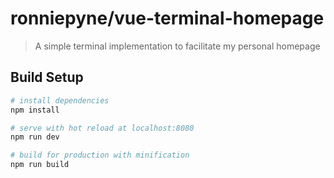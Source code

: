 # ronniepyne/vue-terminal-homepage

> A simple terminal implementation to facilitate my personal homepage

## Build Setup

``` bash
# install dependencies
npm install

# serve with hot reload at localhost:8080
npm run dev

# build for production with minification
npm run build
```
